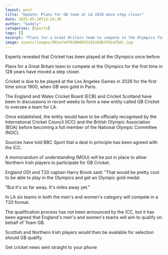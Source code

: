 ```yaml
---
layout: post
title: "Update: Plans for GB team at LA 2028 move step closer"
date: 2025-05-28T12:24:38
author: "badely"
categories: [Sports]
tags: []
excerpt: "Plans for a Great Britain team to compete in the Olympics for the first time in 128 years move a step closer."
image: assets/images/902efe470100d83525616d63f82afbdc.jpg
---
```


Experts revealed that Cricket has been played at the Olympics once before

Plans for a Great Britain team to compete at the Olympics for the first time in 128 years have moved a step closer.

Cricket is due to be played at the Los Angeles Games in 2028 for the first time since 1900, when GB won gold in Paris.

The England and Wales Cricket Board (ECB) and Cricket Scotland have been in discussions in recent weeks to form a new entity called GB Cricket to oversee a team for LA.

Once established, the entity would have to be officially recognised by the International Cricket Council (ICC) and the British Olympic Association (BOA) before becoming a full member of the National Olympic Committee (NOC).

Sources have told BBC Sport that a deal in principle has been agreed with the ICC.

A memorandum of understanding (MOU) will be put in place to allow Northern Irish players to participate for GB Cricket.

England ODI and T20 captain Harry Brook said: "That would be pretty cool to be able to play in the Olympics and get an Olympic gold medal.

"But it's so far away. It's miles away yet."

In LA six teams in both the men's and women's category will compete in a T20 format.

The qualification process has not been announced by the ICC, but it has been agreed that England's men's and women's teams will aim to qualify on behalf of Team GB.

Scottish and Northern Irish players would then be available for selection should GB qualify.

Get cricket news sent straight to your phone

